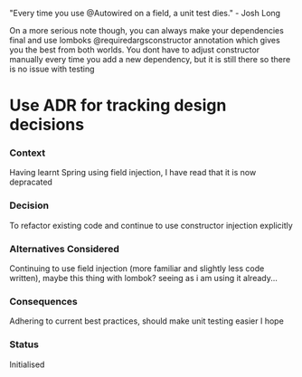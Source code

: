 "Every time you use @Autowired on a field, a unit test dies." - Josh Long

On a more serious note though, you can always make your dependencies final and use lomboks @requiredargsconstructor annotation which gives you the best from both worlds. You dont have to adjust constructor manually every time you add a new dependency, but it is still there so there is no issue with testing

# Use ADR for tracking design decisions

### Context
Having learnt Spring using field injection, I have read that it is now depracated

### Decision
To refactor existing code and continue to use constructor injection explicitly

### Alternatives Considered
Continuing to use field injection (more familiar and slightly less code written), maybe this thing with lombok? seeing as i am using it already...


### Consequences
Adhering to current best practices, should make unit testing easier I hope

### Status
Initialised
